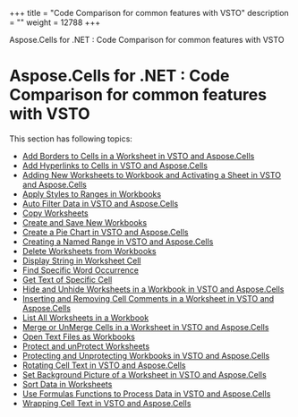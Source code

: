+++
title = "Code Comparison for common features with VSTO" 
description = "" 
weight = 12788 
+++

Aspose.Cells for .NET : Code Comparison for common features with VSTO  

# Aspose.Cells for .NET : Code Comparison for common features with VSTO


This section has following topics:

*   [Add Borders to Cells in a Worksheet in VSTO and Aspose.Cells](http://localhost:1313/cellsnet/plugins/asposecellsnetforvsto/codecomparisonforcommonfeatureswithvsto/add+borders+to+cells+in+a+worksheet+in+vsto+and+aspose.cells)
*   [Add Hyperlinks to Cells in VSTO and Aspose.Cells](http://localhost:1313/cellsnet/plugins/asposecellsnetforvsto/codecomparisonforcommonfeatureswithvsto/add+hyperlinks+to+cells+in+vsto+and+aspose.cells)
*   [Adding New Worksheets to Workbook and Activating a Sheet in VSTO and Aspose.Cells](http://localhost:1313/cellsnet/plugins/asposecellsnetforvsto/codecomparisonforcommonfeatureswithvsto/adding+new+worksheets+to+workbook+and+activating+a+sheet+in+vsto+and+aspose.cells)
*   [Apply Styles to Ranges in Workbooks](http://localhost:1313/cellsnet/plugins/asposecellsnetforvsto/codecomparisonforcommonfeatureswithvsto/apply+styles+to+ranges+in+workbooks)
*   [Auto Filter Data in VSTO and Aspose.Cells](http://localhost:1313/cellsnet/plugins/asposecellsnetforvsto/codecomparisonforcommonfeatureswithvsto/auto+filter+data+in+vsto+and+aspose.cells)
*   [Copy Worksheets](http://localhost:1313/cellsnet/plugins/asposecellsnetforvsto/codecomparisonforcommonfeatureswithvsto/copy+worksheets)
*   [Create and Save New Workbooks](http://localhost:1313/cellsnet/plugins/asposecellsnetforvsto/codecomparisonforcommonfeatureswithvsto/create+and+save+new+workbooks)
*   [Create a Pie Chart in VSTO and Aspose.Cells](http://localhost:1313/cellsnet/plugins/asposecellsnetforvsto/codecomparisonforcommonfeatureswithvsto/create+a+pie+chart+in+vsto+and+aspose.cells)
*   [Creating a Named Range in VSTO and Aspose.Cells](http://localhost:1313/cellsnet/plugins/asposecellsnetforvsto/codecomparisonforcommonfeatureswithvsto/creating+a+named+range+in+vsto+and+aspose.cells)
*   [Delete Worksheets from Workbooks](http://localhost:1313/cellsnet/plugins/asposecellsnetforvsto/codecomparisonforcommonfeatureswithvsto/delete+worksheets+from+workbooks)
*   [Display String in Worksheet Cell](http://localhost:1313/cellsnet/plugins/asposecellsnetforvsto/codecomparisonforcommonfeatureswithvsto/display+string+in+worksheet+cell)
*   [Find Specific Word Occurrence](http://localhost:1313/cellsnet/plugins/asposecellsnetforvsto/codecomparisonforcommonfeatureswithvsto/find+specific+word+occurrence)
*   [Get Text of Specific Cell](http://localhost:1313/cellsnet/plugins/asposecellsnetforvsto/codecomparisonforcommonfeatureswithvsto/get+text+of+specific+cell)
*   [Hide and Unhide Worksheets in a Workbook in VSTO and Aspose.Cells](http://localhost:1313/cellsnet/plugins/asposecellsnetforvsto/codecomparisonforcommonfeatureswithvsto/hide+and+unhide+worksheets+in+a+workbook+in+vsto+and+aspose.cells)
*   [Inserting and Removing Cell Comments in a Worksheet in VSTO and Aspose.Cells](http://localhost:1313/cellsnet/plugins/asposecellsnetforvsto/codecomparisonforcommonfeatureswithvsto/inserting+and+removing+cell+comments+in+a+worksheet+in+vsto+and+aspose.cells)
*   [List All Worksheets in a Workbook](http://localhost:1313/cellsnet/plugins/asposecellsnetforvsto/codecomparisonforcommonfeatureswithvsto/list+all+worksheets+in+a+workbook)
*   [Merge or UnMerge Cells in a Worksheet in VSTO and Aspose.Cells](http://localhost:1313/cellsnet/plugins/asposecellsnetforvsto/codecomparisonforcommonfeatureswithvsto/merge+or+unmerge+cells+in+a+worksheet+in+vsto+and+aspose.cells)
*   [Open Text Files as Workbooks](http://localhost:1313/cellsnet/plugins/asposecellsnetforvsto/codecomparisonforcommonfeatureswithvsto/open+text+files+as+workbooks)
*   [Protect and unProtect Worksheets](http://localhost:1313/cellsnet/plugins/asposecellsnetforvsto/codecomparisonforcommonfeatureswithvsto/protect+and+unprotect+worksheets)
*   [Protecting and Unprotecting Workbooks in VSTO and Aspose.Cells](http://localhost:1313/cellsnet/plugins/asposecellsnetforvsto/codecomparisonforcommonfeatureswithvsto/protecting+and+unprotecting+workbooks+in+vsto+and+aspose.cells)
*   [Rotating Cell Text in VSTO and Aspose.Cells](http://localhost:1313/cellsnet/plugins/asposecellsnetforvsto/codecomparisonforcommonfeatureswithvsto/rotating+cell+text+in+vsto+and+aspose.cells)
*   [Set Background Picture of a Worksheet in VSTO and Aspose.Cells](http://localhost:1313/cellsnet/plugins/asposecellsnetforvsto/codecomparisonforcommonfeatureswithvsto/set+background+picture+of+a+worksheet+in+vsto+and+aspose.cells)
*   [Sort Data in Worksheets](http://localhost:1313/cellsnet/plugins/asposecellsnetforvsto/codecomparisonforcommonfeatureswithvsto/sort+data+in+worksheets)
*   [Use Formulas Functions to Process Data in VSTO and Aspose.Cells](http://localhost:1313/cellsnet/plugins/asposecellsnetforvsto/codecomparisonforcommonfeatureswithvsto/use+formulas+functions+to+process+data+in+vsto+and+aspose.cells)
*   [Wrapping Cell Text in VSTO and Aspose.Cells](http://localhost:1313/cellsnet/plugins/asposecellsnetforvsto/codecomparisonforcommonfeatureswithvsto/wrapping+cell+text+in+vsto+and+aspose.cells)

